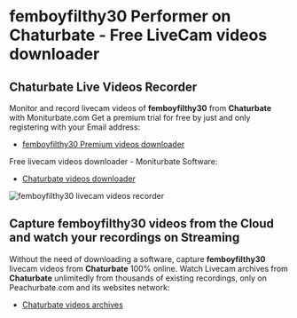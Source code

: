 # femboyfilthy30 Performer on Chaturbate - Free LiveCam videos downloader

## Chaturbate Live Videos Recorder

Monitor and record livecam videos of **femboyfilthy30** from **Chaturbate** with Moniturbate.com
Get a premium trial for free by just and only registering with your Email address:
* [femboyfilthy30 Premium videos downloader](https://moniturbate.com/request-demo-licence-key.html)

Free livecam videos downloader - Moniturbate Software:
* [Chaturbate videos downloader](https://moniturbate.com/moniturbate-download-software.html)

![femboyfilthy30 livecam videos recorder](https://peachurnet.com/templates/moniturbate-software.png)


## Capture femboyfilthy30 videos from the Cloud and watch your recordings on Streaming

Without the need of downloading a software, capture **femboyfilthy30** livecam videos from **Chaturbate** 100% online.
Watch Livecam archives from **Chaturbate** unlimitedly from thousands of existing recordings, only on Peachurbate.com and its websites network:
* [Chaturbate videos archives](https://peachurnet.com/)